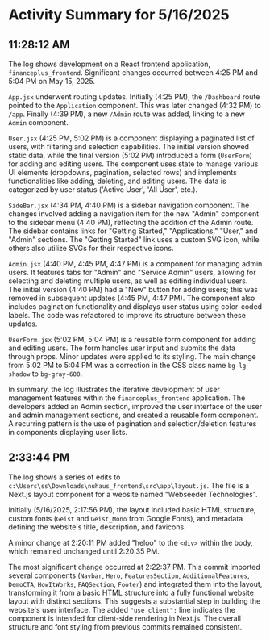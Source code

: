 # Activity Summary for 5/16/2025

## 11:28:12 AM
The log shows development on a React frontend application, `financeplus_frontend`.  Significant changes occurred between 4:25 PM and 5:04 PM on May 15, 2025.

`App.jsx` underwent routing updates. Initially (4:25 PM), the `/Dashboard` route pointed to the `Application` component. This was later changed (4:32 PM) to `/app`.  Finally (4:39 PM), a new `/Admin` route was added, linking to a new `Admin` component.

`User.jsx` (4:25 PM, 5:02 PM)  is a component displaying a paginated list of users, with filtering and selection capabilities.  The initial version showed static data, while the final version (5:02 PM) introduced a form (`UserForm`) for adding and editing users.  The component uses state to manage various UI elements (dropdowns, pagination, selected rows) and implements functionalities like adding, deleting, and editing users.  The data is categorized by user status ('Active User', 'All User', etc.).

`SideBar.jsx` (4:34 PM, 4:40 PM)  is a sidebar navigation component.  The changes involved adding a navigation item for the new "Admin" component to the sidebar menu (4:40 PM), reflecting the addition of the Admin route.  The sidebar contains links for "Getting Started," "Applications," "User," and "Admin" sections. The  "Getting Started" link uses a custom SVG icon, while others also utilize SVGs for their respective icons.


`Admin.jsx` (4:40 PM, 4:45 PM, 4:47 PM) is a component for managing admin users. It features tabs for "Admin" and "Service Admin" users, allowing for selecting and deleting multiple users, as well as editing individual users. The initial version (4:40 PM) had a "New" button for adding users; this was removed in subsequent updates (4:45 PM, 4:47 PM).  The component also includes pagination functionality and displays user status using color-coded labels.  The code was refactored to improve its structure between these updates.


`UserForm.jsx` (5:02 PM, 5:04 PM) is a reusable form component for adding and editing users. The form handles user input and submits the data through props. Minor updates were applied to its styling. The main change from 5:02 PM to 5:04 PM was a correction in the CSS class name `bg-lg-shadow` to `bg-gray-600`.


In summary, the log illustrates the iterative development of user management features within the `financeplus_frontend` application. The developers added an Admin section, improved the user interface of the user and admin management sections, and created a reusable form component.  A recurring pattern is the use of pagination and selection/deletion features in components displaying user lists.


## 2:33:44 PM
The log shows a series of edits to `c:\Users\ss\Downloads\nuhaus_frontend\src\app\layout.js`.  The file is a Next.js layout component for a website named "Webseeder Technologies".

Initially (5/16/2025, 2:17:56 PM), the layout included basic HTML structure, custom fonts (`Geist` and `Geist_Mono` from Google Fonts), and metadata defining the website's title, description, and favicons.

A minor change at 2:20:11 PM added "heloo" to the `<div>` within the body, which remained unchanged until 2:20:35 PM.

The most significant change occurred at 2:22:37 PM.  This commit imported several components (`Navbar`, `Hero`, `FeaturesSection`, `AdditionalFeatures`, `DemoCTA`, `HowItWorks`, `FAQSection`, `Footer`) and integrated them into the layout, transforming it from a basic HTML structure into a fully functional website layout with distinct sections.  This suggests a substantial step in building the website's user interface.  The added `"use client";` line indicates the component is intended for client-side rendering in Next.js.  The overall structure and font styling from previous commits remained consistent.
